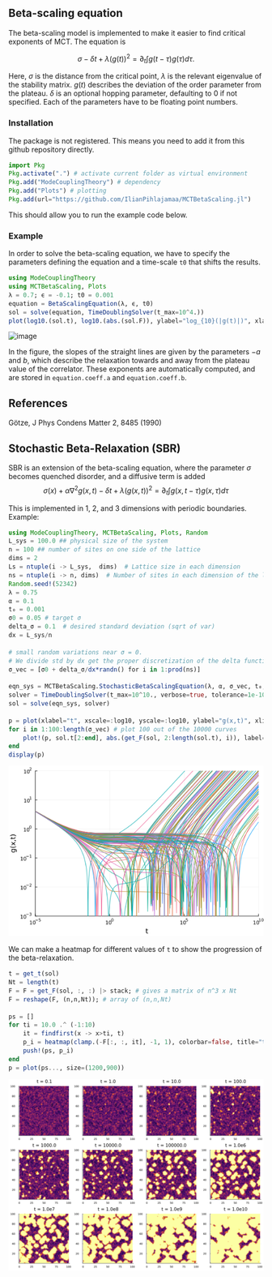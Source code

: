 ## Beta-scaling equation

The beta-scaling model is implemented to make it easier to find critical exponents of MCT. The equation is

$$\sigma - \delta t + \lambda (g(t))^2 = \partial_t∫g(t-\tau)g(\tau)d\tau.$$

Here, $\sigma$ is the distance from the critical point, $\lambda$ is the relevant eigenvalue of the stability matrix. $g(t)$ describes the deviation of the order parameter from the plateau. $\delta$ is an optional hopping parameter, defaulting to 0 if not specified. Each of the parameters have to be floating point numbers.  

### Installation

The package is not registered. This means you need to add it from this github repository directly.

```julia
import Pkg
Pkg.activate(".") # activate current folder as virtual environment
Pkg.add("ModeCouplingTheory") # dependency
Pkg.add("Plots") # plotting
Pkg.add(url="https://github.com/IlianPihlajamaa/MCTBetaScaling.jl")
```

This should allow you to run the example code below.

### Example
In order to solve the beta-scaling equation, we have to specify the parameters defining the equation and a time-scale `t0` that shifts the results. 
```julia
using ModeCouplingTheory
using MCTBetaScaling, Plots
λ = 0.7; ϵ = -0.1; t0 = 0.001
equation = BetaScalingEquation(λ, ϵ, t0)
sol = solve(equation, TimeDoublingSolver(t_max=10^4.))
plot(log10.(sol.t), log10.(abs.(sol.F)), ylabel="log_{10}(|g(t)|)", xlabel="log_{10}(t)", label="g(t)")
```

![image](images/beta.png)

In the figure, the slopes of the straight lines are given by the parameters $-a$ and $b$, which describe the relaxation towards and away from the plateau value of the correlator. These exponents are automatically computed, and are stored in `equation.coeff.a` and `equation.coeff.b`.

## References
Götze, J Phys Condens Matter 2, 8485 (1990)


## Stochastic Beta-Relaxation (SBR)

SBR is an extension of the beta-scaling equation, where the parameter $\sigma$ becomes quenched disorder, and a diffusive term is added
$$\sigma(x) + \alpha \nabla^2 g(x,t) - \delta t + \lambda (g(x,t))^2 = \partial_t \int g(x,t-\tau)g(x,\tau)d\tau$$

This is implemented in 1, 2, and 3 dimensions with periodic boundaries. Example:

```julia
using ModeCouplingTheory, MCTBetaScaling, Plots, Random
L_sys = 100.0 ## physical size of the system
n = 100 ## number of sites on one side of the lattice
dims = 2 
Ls = ntuple(i -> L_sys,  dims)  # Lattice size in each dimension
ns = ntuple(i -> n, dims)  # Number of sites in each dimension of the lattice
Random.seed!(52342)
λ = 0.75
α = 0.1
t₀ = 0.001
σ0 = 0.05 # target σ
delta_σ = 0.1  # desired standard deviation (sqrt of var)
dx = L_sys/n

# small random variations near σ = 0. 
# We divide std by dx get the proper discretization of the delta function
σ_vec = [σ0 + delta_σ/dx*randn() for i in 1:prod(ns)]  

eqn_sys = MCTBetaScaling.StochasticBetaScalingEquation(λ, α, σ_vec, t₀, Ls, ns)
solver = TimeDoublingSolver(t_max=10^10., verbose=true, tolerance=1e-10, N=16, Δt=1e-10)
sol = solve(eqn_sys, solver)

p = plot(xlabel="t", xscale=:log10, yscale=:log10, ylabel="g(x,t)", xlims=(10^-5, 10^10), ylims=(10^-3, 10^2))
for i in 1:100:length(σ_vec) # plot 100 out of the 10000 curves
    plot!(p, sol.t[2:end], abs.(get_F(sol, 2:length(sol.t), i)), label=nothing)
end
display(p)

```
![image](images/SBR.png)


We can make a heatmap for different values of `t` to show the progression of the beta-relaxation.

```julia
t = get_t(sol)
Nt = length(t)
F = F = get_F(sol, :, :) |> stack; # gives a matrix of n^3 x Nt
F = reshape(F, (n,n,Nt)); # array of (n,n,Nt)

ps = []
for ti = 10.0 .^ (-1:10)
    it = findfirst(x -> x>ti, t)
    p_i = heatmap(clamp.(-F[:, :, it], -1, 1), colorbar=false, title="t = $ti", aspect_ratio=1.0)
    push!(ps, p_i)
end
p = plot(ps..., size=(1200,900))

```
![image](images/SBR_hm.png)
